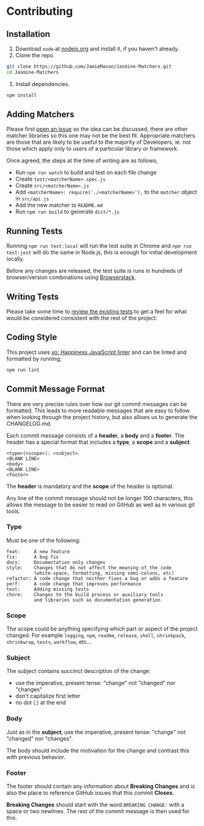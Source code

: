 # Contributing

## Installation

1. Download `node` at [nodejs.org](http://nodejs.org) and install it, if you
   haven't already.
1. Clone the repo.

```sh
git clone https://github.com/JamieMason/Jasmine-Matchers.git
cd Jasmine-Matchers
```

1. Install dependencies.

```sh
npm install
```

## Adding Matchers

Please first
[open an issue](https://github.com/JamieMason/Jasmine-Matchers/issues/new) so
the idea can be discussed, there are other matcher libraries so this one may not
be the best fit. Appropriate matchers are those that are likely to be useful to
the majority of Developers, ie. not those which apply only to users of a
particular library or framework.

Once agreed, the steps at the time of writing are as follows;

- Run `npm run watch` to build and test on each file change
- Create `test/<matcherName>.spec.js`
- Create `src/<matcherName>.js`
- Add `<matcherName>: require('./<matcherName>'),` to the `matcher` object in
  `src/api.js`
- Add the new matcher to `README.md`
- Run `npm run build` to generate `dist/*.js`

## Running Tests

Running `npm run test:local` will run the test suite in Chrome and
`npm run test:jest` will do the same in Node.js, this is enough for initial
development locally.

Before any changes are released, the test suite is runs in hundreds of
browser/version combinations using
[Browserstack](https://www.browserstack.com/).

## Writing Tests

Please take some time to
[review the existing tests](https://github.com/JamieMason/Jasmine-Matchers/tree/master/test)
to get a feel for what would be considered consistent with the rest of the
project.

## Coding Style

This project uses
[xo: Happiness JavaScript linter](https://github.com/sindresorhus/xo) and can be
linted and formatted by running;

```sh
npm run lint
```

## Commit Message Format

There are very precise rules over how our git commit messages can be formatted.
This leads to more readable messages that are easy to follow when looking
through the project history, but also allows us to generate the CHANGELOG.md.

Each commit message consists of a **header**, a **body** and a **footer**. The
header has a special format that includes a **type**, a **scope** and a
**subject**:

```
<type>(<scope>): <subject>
<BLANK LINE>
<body>
<BLANK LINE>
<footer>
```

The **header** is mandatory and the **scope** of the header is optional.

Any line of the commit message should not be longer 100 characters, this allows
the message to be easier to read on GitHub as well as in various git tools.

### Type

Must be one of the following:

```
feat:     A new feature
fix:      A bug fix
docs:     Documentation only changes
style:    Changes that do not affect the meaning of the code
          (white-space, formatting, missing semi-colons, etc)
refactor: A code change that neither fixes a bug or adds a feature
perf:     A code change that improves performance
test:     Adding missing tests
chore:    Changes to the build process or auxiliary tools
          and libraries such as documentation generation
```

### Scope

The scope could be anything specifying which part or aspect of the project
changed. For example `logging`, `npm`, `readme`, `release`, `shell`,
`shrinkpack`, `shrinkwrap`, `tests`, `workflow`, etc...

### Subject

The subject contains succinct description of the change:

- use the imperative, present tense: "change" not "changed" nor "changes"
- don't capitalize first letter
- no dot (.) at the end

### Body

Just as in the **subject**, use the imperative, present tense: "change" not
"changed" nor "changes".

The body should include the motivation for the change and contrast this with
previous behavior.

### Footer

The footer should contain any information about **Breaking Changes** and is also
the place to reference GitHub issues that this commit **Closes**.

**Breaking Changes** should start with the word `BREAKING CHANGE:` with a space
or two newlines. The rest of the commit message is then used for this.
